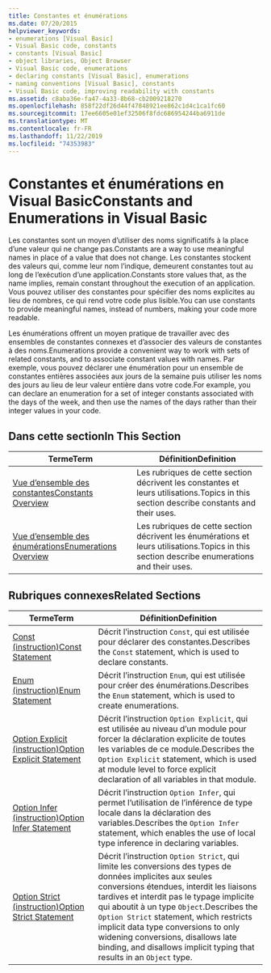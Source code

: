```yaml
---
title: Constantes et énumérations
ms.date: 07/20/2015
helpviewer_keywords:
- enumerations [Visual Basic]
- Visual Basic code, constants
- constants [Visual Basic]
- object libraries, Object Browser
- Visual Basic code, enumerations
- declaring constants [Visual Basic], enumerations
- naming conventions [Visual Basic], constants
- Visual Basic code, improving readability with constants
ms.assetid: c8aba36e-fa47-4a33-8b68-cb2009218270
ms.openlocfilehash: 858f22df26d44f47848921ee862c1d4c1ca1fc60
ms.sourcegitcommit: 17ee6605e01ef32506f8fdc686954244ba6911de
ms.translationtype: MT
ms.contentlocale: fr-FR
ms.lasthandoff: 11/22/2019
ms.locfileid: "74353983"
---
```

# <a name="constants-and-enumerations-in-visual-basic"></a><span data-ttu-id="20ab7-102">Constantes et énumérations en Visual Basic</span><span class="sxs-lookup"><span data-stu-id="20ab7-102">Constants and Enumerations in Visual Basic</span></span>
<span data-ttu-id="20ab7-103">Les constantes sont un moyen d’utiliser des noms significatifs à la place d’une valeur qui ne change pas.</span><span class="sxs-lookup"><span data-stu-id="20ab7-103">Constants are a way to use meaningful names in place of a value that does not change.</span></span> <span data-ttu-id="20ab7-104">Les constantes stockent des valeurs qui, comme leur nom l’indique, demeurent constantes tout au long de l’exécution d’une application.</span><span class="sxs-lookup"><span data-stu-id="20ab7-104">Constants store values that, as the name implies, remain constant throughout the execution of an application.</span></span> <span data-ttu-id="20ab7-105">Vous pouvez utiliser des constantes pour spécifier des noms explicites au lieu de nombres, ce qui rend votre code plus lisible.</span><span class="sxs-lookup"><span data-stu-id="20ab7-105">You can use constants to provide meaningful names, instead of numbers, making your code more readable.</span></span>  
  
 <span data-ttu-id="20ab7-106">Les énumérations offrent un moyen pratique de travailler avec des ensembles de constantes connexes et d’associer des valeurs de constantes à des noms.</span><span class="sxs-lookup"><span data-stu-id="20ab7-106">Enumerations provide a convenient way to work with sets of related constants, and to associate constant values with names.</span></span> <span data-ttu-id="20ab7-107">Par exemple, vous pouvez déclarer une énumération pour un ensemble de constantes entières associées aux jours de la semaine puis utiliser les noms des jours au lieu de leur valeur entière dans votre code.</span><span class="sxs-lookup"><span data-stu-id="20ab7-107">For example, you can declare an enumeration for a set of integer constants associated with the days of the week, and then use the names of the days rather than their integer values in your code.</span></span>  
  
## <a name="in-this-section"></a><span data-ttu-id="20ab7-108">Dans cette section</span><span class="sxs-lookup"><span data-stu-id="20ab7-108">In This Section</span></span>  
  
|<span data-ttu-id="20ab7-109">Terme</span><span class="sxs-lookup"><span data-stu-id="20ab7-109">Term</span></span>|<span data-ttu-id="20ab7-110">Définition</span><span class="sxs-lookup"><span data-stu-id="20ab7-110">Definition</span></span>|  
|---|---|  
|[<span data-ttu-id="20ab7-111">Vue d’ensemble des constantes</span><span class="sxs-lookup"><span data-stu-id="20ab7-111">Constants Overview</span></span>](../../../../visual-basic/programming-guide/language-features/constants-enums/constants-overview.md)|<span data-ttu-id="20ab7-112">Les rubriques de cette section décrivent les constantes et leurs utilisations.</span><span class="sxs-lookup"><span data-stu-id="20ab7-112">Topics in this section describe constants and their uses.</span></span>|  
|[<span data-ttu-id="20ab7-113">Vue d’ensemble des énumérations</span><span class="sxs-lookup"><span data-stu-id="20ab7-113">Enumerations Overview</span></span>](../../../../visual-basic/programming-guide/language-features/constants-enums/enumerations-overview.md)|<span data-ttu-id="20ab7-114">Les rubriques de cette section décrivent les énumérations et leurs utilisations.</span><span class="sxs-lookup"><span data-stu-id="20ab7-114">Topics in this section describe enumerations and their uses.</span></span>|  
  
## <a name="related-sections"></a><span data-ttu-id="20ab7-115">Rubriques connexes</span><span class="sxs-lookup"><span data-stu-id="20ab7-115">Related Sections</span></span>  
  
|<span data-ttu-id="20ab7-116">Terme</span><span class="sxs-lookup"><span data-stu-id="20ab7-116">Term</span></span>|<span data-ttu-id="20ab7-117">Définition</span><span class="sxs-lookup"><span data-stu-id="20ab7-117">Definition</span></span>|  
|---|---|  
|[<span data-ttu-id="20ab7-118">Const (instruction)</span><span class="sxs-lookup"><span data-stu-id="20ab7-118">Const Statement</span></span>](../../../../visual-basic/language-reference/statements/const-statement.md)|<span data-ttu-id="20ab7-119">Décrit l’instruction `Const`, qui est utilisée pour déclarer des constantes.</span><span class="sxs-lookup"><span data-stu-id="20ab7-119">Describes the `Const` statement, which is used to declare constants.</span></span>|  
|[<span data-ttu-id="20ab7-120">Enum (instruction)</span><span class="sxs-lookup"><span data-stu-id="20ab7-120">Enum Statement</span></span>](../../../../visual-basic/language-reference/statements/enum-statement.md)|<span data-ttu-id="20ab7-121">Décrit l’instruction `Enum`, qui est utilisée pour créer des énumérations.</span><span class="sxs-lookup"><span data-stu-id="20ab7-121">Describes the `Enum` statement, which is used to create enumerations.</span></span>|  
|[<span data-ttu-id="20ab7-122">Option Explicit (instruction)</span><span class="sxs-lookup"><span data-stu-id="20ab7-122">Option Explicit Statement</span></span>](../../../../visual-basic/language-reference/statements/option-explicit-statement.md)|<span data-ttu-id="20ab7-123">Décrit l’instruction `Option Explicit`, qui est utilisée au niveau d’un module pour forcer la déclaration explicite de toutes les variables de ce module.</span><span class="sxs-lookup"><span data-stu-id="20ab7-123">Describes the `Option Explicit` statement, which is used at module level to force explicit declaration of all variables in that module.</span></span>|  
|[<span data-ttu-id="20ab7-124">Option Infer (instruction)</span><span class="sxs-lookup"><span data-stu-id="20ab7-124">Option Infer Statement</span></span>](../../../../visual-basic/language-reference/statements/option-infer-statement.md)|<span data-ttu-id="20ab7-125">Décrit l’instruction `Option Infer`, qui permet l’utilisation de l’inférence de type locale dans la déclaration des variables.</span><span class="sxs-lookup"><span data-stu-id="20ab7-125">Describes the `Option Infer` statement, which enables the use of local type inference in declaring variables.</span></span>|  
|[<span data-ttu-id="20ab7-126">Option Strict (instruction)</span><span class="sxs-lookup"><span data-stu-id="20ab7-126">Option Strict Statement</span></span>](../../../../visual-basic/language-reference/statements/option-strict-statement.md)|<span data-ttu-id="20ab7-127">Décrit l’instruction `Option Strict`, qui limite les conversions des types de données implicites aux seules conversions étendues, interdit les liaisons tardives et interdit pas le typage implicite qui aboutit à un type `Object`.</span><span class="sxs-lookup"><span data-stu-id="20ab7-127">Describes the `Option Strict` statement, which restricts implicit data type conversions to only widening conversions, disallows late binding, and disallows implicit typing that results in an `Object` type.</span></span>|

